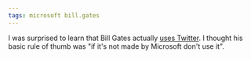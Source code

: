 ```yaml
---
tags: microsoft bill.gates
---
```


I was surprised to learn that Bill Gates actually [uses Twitter](http://twitter.com/BillGates). I thought his basic rule of thumb was "if it's not made by Microsoft don't use it".
